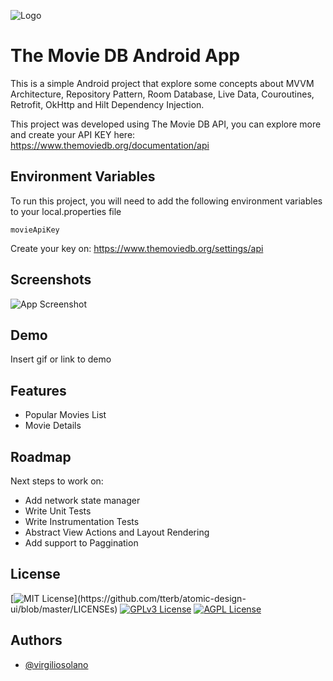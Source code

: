
![Logo](https://www.themoviedb.org/assets/2/v4/logos/v2/blue_long_2-9665a76b1ae401a510ec1e0ca40ddcb3b0cfe45f1d51b77a308fea0845885648.svg)


# The Movie DB Android App

This is a simple Android project that explore some concepts about MVVM Architecture, Repository Pattern, Room Database, Live Data, Couroutines, Retrofit, OkHttp and Hilt Dependency Injection.

This project was developed using The Movie DB API, you can explore more and create your API KEY here: https://www.themoviedb.org/documentation/api






## Environment Variables

To run this project, you will need to add the following environment variables to your local.properties file

`movieApiKey`

Create your key on: https://www.themoviedb.org/settings/api


## Screenshots

![App Screenshot](https://drive.google.com/file/d/1eAy7K62yLCxws6V74OGHHUO4tOM-XQBM/view)


## Demo

Insert gif or link to demo


## Features

- Popular Movies List
- Movie Details

## Roadmap

Next steps to work on:

- Add network state manager
- Write Unit Tests
- Write Instrumentation Tests
- Abstract View Actions and Layout Rendering
- Add support to Paggination
## License


[![MIT License](https://img.shields.io/apm/l/atomic-design-ui.svg?)](https://github.com/tterb/atomic-design-ui/blob/master/LICENSEs)
[![GPLv3 License](https://img.shields.io/badge/License-GPL%20v3-yellow.svg)](https://opensource.org/licenses/)
[![AGPL License](https://img.shields.io/badge/license-AGPL-blue.svg)](http://www.gnu.org/licenses/agpl-3.0)



## Authors

- [@virgiliosolano](https://www.github.com/virgiliosolano)